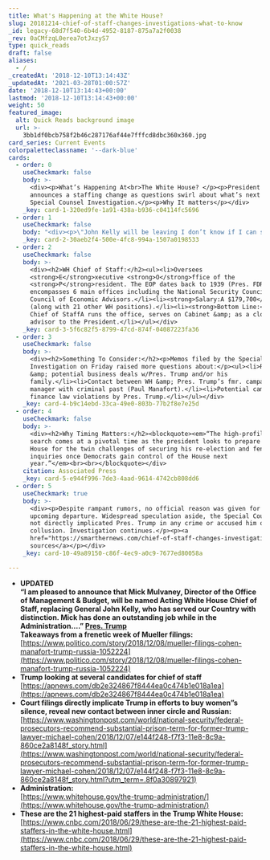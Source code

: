 ```yaml
---
title: What's Happening at the White House?
slug: 20181214-chief-of-staff-changes-investigations-what-to-know
_id: legacy-68d7f540-6b4d-4952-8187-875a7a2f0038
_rev: 0aCMfzqL0erea7otJxzyS7
type: quick_reads
draft: false
aliases:
  - /
_createdAt: '2018-12-10T13:14:43Z'
_updatedAt: '2021-03-28T01:00:57Z'
date: '2018-12-10T13:14:43+00:00'
lastmod: '2018-12-10T13:14:43+00:00'
weight: 50
featured_image:
  alt: Quick Reads background image
  url: >-
    3bb1df0bcb758f2b46c287176af44e7fffcd8dbc360x360.jpg
card_series: Current Events
colorpaletteclassname: '--dark-blue'
cards:
  - order: 0
    useCheckmark: false
    body: >-
      <div><p>What’s Happening At<br>The White House? </p><p>President Trump
      announces a staffing change as questions swirl about what’s next for the
      Special Counsel Investigation.</p><p>Why It matters</p></div>
    _key: card-1-320ed9fe-1a91-438a-b936-c04114fc5696
  - order: 1
    useCheckmark: false
    body: "<div><p>\"John Kelly will be leaving I don’t know if I can say\x18retiring.’ But, he’s a great guy.”<br><br><br>Pres. Trump speaking to the press about Chief of Staff John Kelly's departure. The fmr. Marine 4-star general, started w/the administration as Sec. of Homeland Security &amp; became Chief of Staff in July 2017. Kelly’s son was killed in Afghanistan. During a notable moment of his tenure, he described what happens when a solider dies at war.</p><p><a href=\"https://www.youtube.com/embed/At1hOCEIwE8?enablejsapi=1&amp;autoplay=1&amp;rel=0\">Watch Now</a></p></div>"
    _key: card-2-30aeb2f4-500e-4fc8-994a-1507a0198533
  - order: 2
    useCheckmark: false
    body: >-
      <div><h2>WH Chief of Staff:</h2><ul><li>Oversees
      <strong>E</strong>xecutive <strong>O</strong>ffice of the
      <strong>P</strong>resident. The EOP dates back to 1939 (Pres. FDR) &amp;
      encompasses 6 main offices including the National Security Council &amp;
      Council of Economic Advisors.</li><li><strong>Salary:A $179,700</strong>
      (along with 21 other WH positions).</li><li><strong>Bottom Line:</strong>A
      Chief of StaffA runs the office, serves on Cabinet &amp; as a close
      advisor to the President.</li></ul></div>
    _key: card-3-5f6c82f5-8799-47cd-874f-04087223fa36
  - order: 3
    useCheckmark: false
    body: >-
      <div><h2>Something To Consider:</h2><p>Memos filed by the Special Counsel
      Investigation on Friday raised more questions about:</p><ul><li>Russia
      &amp; potential business deals w/Pres. Trump and/or his
      family.</li><li>Contact between WH &amp; Pres. Trump’s fmr. campaign
      manager with criminal past (Paul Manafort).</li><li>Potential campaign
      finance law violations by Pres. Trump.</li></ul></div>
    _key: card-4-b9c14ebd-33ca-49e0-803b-77b2f8e7e25d
  - order: 4
    useCheckmark: false
    body: >-
      <div><h2>Why Timing Matters:</h2><blockquote><em>“The high-profile hiring
      search comes at a pivotal time as the president looks to prepare his White
      House for the twin challenges of securing his re-election and fending off
      inquiries once Democrats gain control of the House next
      year.”</em><br><br></blockquote></div>
    citation: Associated Press
    _key: card-5-e944f996-7de3-4aad-9614-4742cb808dd6
  - order: 5
    useCheckmark: true
    body: >-
      <div><p>Despite rampant rumors, no official reason was given for Kelly's
      upcoming departure. Widespread speculation aside, the Special Counsel has
      not directly implicated Pres. Trump in any crime or accused him of
      collusion. Investigation continues.</p><p><a
      href="https://smarthernews.com/chief-of-staff-changes-investigations-what-to-know/">view
      sources</a></p></div>
    _key: card-10-49a89150-c86f-4ec9-a0c9-7677ed80058a

---
```

* ****UPDATED****  
**“I am pleased to announce that Mick Mulvaney, Director of the Office of Management & Budget, will be named Acting White House Chief of Staff, replacing General John Kelly, who has served our Country with distinction. Mick has done an outstanding job while in the Administration….” [Pres. Trump](https://twitter.com/realDonaldTrump/status/1073703744766922754)**  
**Takeaways from a frenetic week of Mueller filings:**  
[https://www.politico.com/story/2018/12/08/mueller-filings-cohen-manafort-trump-russia-1052224](https://www.politico.com/story/2018/12/08/mueller-filings-cohen-manafort-trump-russia-1052224)
* **Trump looking at several candidates for chief of staff**  
[https://apnews.com/db2e324867f8444ea0c474b1e018a1ea](https://apnews.com/db2e324867f8444ea0c474b1e018a1ea)
* **Court filings directly implicate Trump in efforts to buy women”s silence, reveal new contact between inner circle and Russian:**  
[https://www.washingtonpost.com/world/national-security/federal-prosecutors-recommend-substantial-prison-term-for-former-trump-lawyer-michael-cohen/2018/12/07/e144f248-f7f3-11e8-8c9a-860ce2a8148f_story.html](https://www.washingtonpost.com/world/national-security/federal-prosecutors-recommend-substantial-prison-term-for-former-trump-lawyer-michael-cohen/2018/12/07/e144f248-f7f3-11e8-8c9a-860ce2a8148f_story.html?utm_term=.8f0a30897921)
* **Administration:**  
[https://www.whitehouse.gov/the-trump-administration/](https://www.whitehouse.gov/the-trump-administration/)
* **These are the 21 highest-paid staffers in the Trump White House:**  
[https://www.cnbc.com/2018/06/29/these-are-the-21-highest-paid-staffers-in-the-white-house.html](https://www.cnbc.com/2018/06/29/these-are-the-21-highest-paid-staffers-in-the-white-house.html)